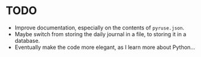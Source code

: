 # TODO

* Improve documentation, especially on the contents of `pyruse.json`.
* Maybe switch from storing the daily journal in a file, to storing it in a database.
* Eventually make the code more elegant, as I learn more about Python…
